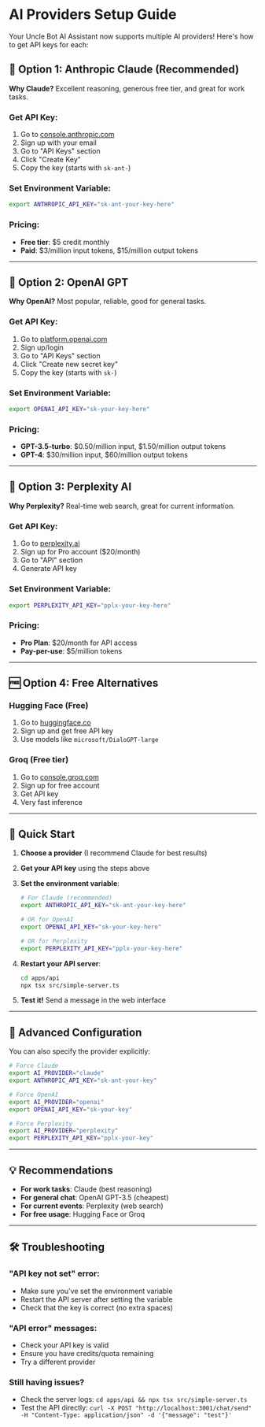 # AI Providers Setup Guide

Your Uncle Bot AI Assistant now supports multiple AI providers! Here's how to get API keys for each:

## 🥇 Option 1: Anthropic Claude (Recommended)

**Why Claude?** Excellent reasoning, generous free tier, and great for work tasks.

### Get API Key:
1. Go to [console.anthropic.com](https://console.anthropic.com)
2. Sign up with your email
3. Go to "API Keys" section
4. Click "Create Key"
5. Copy the key (starts with `sk-ant-`)

### Set Environment Variable:
```bash
export ANTHROPIC_API_KEY="sk-ant-your-key-here"
```

### Pricing:
- **Free tier**: $5 credit monthly
- **Paid**: $3/million input tokens, $15/million output tokens

---

## 🥈 Option 2: OpenAI GPT

**Why OpenAI?** Most popular, reliable, good for general tasks.

### Get API Key:
1. Go to [platform.openai.com](https://platform.openai.com)
2. Sign up/login
3. Go to "API Keys" section
4. Click "Create new secret key"
5. Copy the key (starts with `sk-`)

### Set Environment Variable:
```bash
export OPENAI_API_KEY="sk-your-key-here"
```

### Pricing:
- **GPT-3.5-turbo**: $0.50/million input, $1.50/million output tokens
- **GPT-4**: $30/million input, $60/million output tokens

---

## 🥉 Option 3: Perplexity AI

**Why Perplexity?** Real-time web search, great for current information.

### Get API Key:
1. Go to [perplexity.ai](https://perplexity.ai)
2. Sign up for Pro account ($20/month)
3. Go to "API" section
4. Generate API key

### Set Environment Variable:
```bash
export PERPLEXITY_API_KEY="pplx-your-key-here"
```

### Pricing:
- **Pro Plan**: $20/month for API access
- **Pay-per-use**: $5/million tokens

---

## 🆓 Option 4: Free Alternatives

### Hugging Face (Free)
1. Go to [huggingface.co](https://huggingface.co)
2. Sign up and get free API key
3. Use models like `microsoft/DialoGPT-large`

### Groq (Free tier)
1. Go to [console.groq.com](https://console.groq.com)
2. Sign up for free account
3. Get API key
4. Very fast inference

---

## 🚀 Quick Start

1. **Choose a provider** (I recommend Claude for best results)
2. **Get your API key** using the steps above
3. **Set the environment variable**:
   ```bash
   # For Claude (recommended)
   export ANTHROPIC_API_KEY="sk-ant-your-key-here"
   
   # OR for OpenAI
   export OPENAI_API_KEY="sk-your-key-here"
   
   # OR for Perplexity
   export PERPLEXITY_API_KEY="pplx-your-key-here"
   ```

4. **Restart your API server**:
   ```bash
   cd apps/api
   npx tsx src/simple-server.ts
   ```

5. **Test it!** Send a message in the web interface

---

## 🔧 Advanced Configuration

You can also specify the provider explicitly:

```bash
# Force Claude
export AI_PROVIDER="claude"
export ANTHROPIC_API_KEY="sk-ant-your-key"

# Force OpenAI
export AI_PROVIDER="openai"
export OPENAI_API_KEY="sk-your-key"

# Force Perplexity
export AI_PROVIDER="perplexity"
export PERPLEXITY_API_KEY="pplx-your-key"
```

---

## 💡 Recommendations

- **For work tasks**: Claude (best reasoning)
- **For general chat**: OpenAI GPT-3.5 (cheapest)
- **For current events**: Perplexity (web search)
- **For free usage**: Hugging Face or Groq

---

## 🛠️ Troubleshooting

### "API key not set" error:
- Make sure you've set the environment variable
- Restart the API server after setting the variable
- Check that the key is correct (no extra spaces)

### "API error" messages:
- Check your API key is valid
- Ensure you have credits/quota remaining
- Try a different provider

### Still having issues?
- Check the server logs: `cd apps/api && npx tsx src/simple-server.ts`
- Test the API directly: `curl -X POST "http://localhost:3001/chat/send" -H "Content-Type: application/json" -d '{"message": "test"}'`
